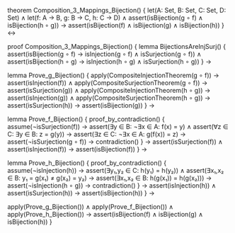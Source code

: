 theorem Composition_3_Mappings_Bijection() {
  let(A: Set, B: Set, C: Set, D: Set) ∧
  let(f: A → B, g: B → C, h: C → D) ∧
  assert(isBijection(g ∘ f) ∧ isBijection(h ∘ g)) →
  assert(isBijection(f) ∧ isBijection(g) ∧ isBijection(h))
} ↔

proof Composition_3_Mappings_Bijection() {
  lemma BijectionsAreInjSurj() {
    assert(isBijection(g ∘ f) → isInjection(g ∘ f) ∧ isSurjection(g ∘ f)) ∧
    assert(isBijection(h ∘ g) → isInjection(h ∘ g) ∧ isSurjection(h ∘ g))
  } →
  
  lemma Prove_g_Bijection() {
    apply(CompositeInjectionTheorem(g ∘ f)) → assert(isInjection(f)) ∧
    apply(CompositeSurjectionTheorem(g ∘ f)) → assert(isSurjection(g)) ∧
    apply(CompositeInjectionTheorem(h ∘ g)) → assert(isInjection(g)) ∧
    apply(CompositeSurjectionTheorem(h ∘ g)) → assert(isSurjection(h)) →
    assert(isBijection(g))
  } →

  lemma Prove_f_Bijection() {
    proof_by_contradiction() {
      assume(¬isSurjection(f)) →
      assert(∃y ∈ B: ¬∃x ∈ A: f(x) = y) ∧
      assert(∀z ∈ C: ∃y ∈ B: z = g(y)) →
      assert(∃z ∈ C: ¬∃x ∈ A: g(f(x)) = z) →
      assert(¬isSurjection(g ∘ f)) →
      contradiction()
    } →
    assert(isSurjection(f)) ∧
    assert(isInjection(f)) →
    assert(isBijection(f))
  } →

  lemma Prove_h_Bijection() {
    proof_by_contradiction() {
      assume(¬isInjection(h)) →
      assert(∃y₁,y₂ ∈ C: h(y₁) = h(y₂)) ∧
      assert(∃x₁,x₂ ∈ B: y₁ = g(x₁) ≠ g(x₂) = y₂) →
      assert(∃x₁,x₂ ∈ B: h(g(x₁)) = h(g(x₂))) →
      assert(¬isInjection(h ∘ g)) →
      contradiction()
    } →
    assert(isInjection(h)) ∧
    assert(isSurjection(h)) →
    assert(isBijection(h))
  } →

  apply(Prove_g_Bijection()) ∧
  apply(Prove_f_Bijection()) ∧
  apply(Prove_h_Bijection()) →
  assert(isBijection(f) ∧ isBijection(g) ∧ isBijection(h))
}